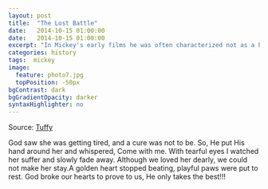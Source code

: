 ```yaml
---
layout: post
title:  "The Lost Battle"
date:   2014-10-15 01:00:00
date:   2014-10-15 01:00:00
excerpt: "In Mickey's early films he was often characterized not as a hero, but as an ineffective young suitor to Minnie Mouse..."
categories: history
tags:  mickey
image:
  feature: photo7.jpg
  topPosition: -50px
bgContrast: dark
bgGradientOpacity: darker
syntaxHighlighter: no
---
```

Source: [Tuffy](https://tuffytheangel.com)

God saw she was getting tired, and a cure was not to be. So, He put His hand around her and whispered, Come with me. With tearful eyes I watched her suffer and slowly fade away. Although we loved her dearly, we could not make her stay.A golden heart stopped beating, playful paws were put to rest. God broke our hearts to prove to us, 
He only takes the best!!!